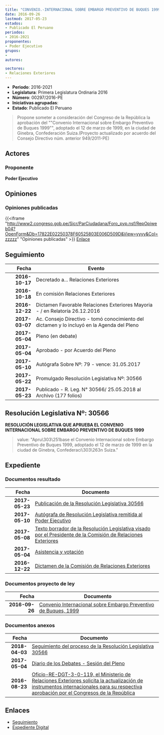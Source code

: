 ```yaml
---
title: "CONVENIO.-INTERNACIONAL SOBRE EMBARGO PREVENTIVO DE BUQUES 1999"
date: 2016-09-26
lastmod: 2017-05-23
estados:
- Publicado El Peruano
periodos:
- 2016-2021
proponentes:
- Poder Ejecutivo
grupos:
- 
autores:

sectores:
- Relaciones Exteriores
---
```

- **Periodo**: 2016-2021
- **Legislatura**: Primera Legislatura Ordinaria 2016
- **Número**: 00297/2016-PE
- **Iniciativas agrupadas**: 
- **Estado**: Publicado El Peruano

> Propone someter a consideración del Congreso de la República la aprobación del ""Convenio Internacional sobre Embargo Preventivo de Buques 1999"", adoptado el 12 de marzo de 1999, en la ciudad de Ginebra, Confederación Suiza.(Proyecto actualizado por acuerdo del Consejo Directivo núm. anterior 949/2011-PE)


## Actores

### Proponente

**Poder Ejecutivo**

## Opiniones

### Opiniones publicadas

{{<iframe "http://www2.congreso.gob.pe/Sicr/ParCiudadana/Foro_pvp.nsf/RepOpiweb04?OpenForm&Db=17822E02250378F60525803E006D509D&View=yyyy&Col=zzzzz" "Opiniones publicadas" >}}
[Enlace](http://www2.congreso.gob.pe/Sicr/ParCiudadana/Foro_pvp.nsf/RepOpiweb04?OpenForm&Db=17822E02250378F60525803E006D509D&View=yyyy&Col=zzzzz)


## Seguimiento

| Fecha | Evento |
|------:|--------|
| **2016-10-17** | Decretado a... Relaciones Exteriores |
| **2016-10-18** | En comisión Relaciones Exteriores |
| **2016-12-22** | Dictamen Favorable Relaciones Exteriores Mayoria - / en Relatoría 26.12.2016 |
| **2017-03-07** | Ac. Consejo Directivo - tomó conocimiento del dictamen y lo incluyó en la Agenda del Pleno |
| **2017-05-04** | Pleno (en debate) |
| **2017-05-04** | Aprobado - por Acuerdo del Pleno |
| **2017-05-10** | Autógrafa Sobre Nº: 79 - vence: 31.05.2017 |
| **2017-05-22** | Promulgado Resolución Legislativa Nº: 30566 |
| **2017-05-23** | Publicado - R. Leg. N° 30566/ 25.05.2018 al Archivo (177 folios) |

## Resolución Legislativa Nº: 30566

**RESOLUCIÓN LEGISLATIVA QUE APRUEBA EL CONVENIO INTERNACIONAL SOBRE EMBARGO PREVENTIVO DE BUQUES 1999**

> value: "Apru\303\251base el Convenio Internacional sobre Embargo Preventivo de Buques 1999, adoptado el 12 de marzo de 1999 en la ciudad de Ginebra, Confederaci\303\263n Suiza."


## Expediente

### Documentos resultado

| Fecha | Documento |
|------:|-----------|
| **2017-05-23** | [Publicación de la Resolución Legislativa 30566](http://www.leyes.congreso.gob.pe/Documentos/2016_2021/ADLP/Normas_Legales/30566-RLG.pdf) |
| **2017-05-10** | [Autógrafa de Resolución Legislativa remitida al Poder Ejecutivo](http://www.leyes.congreso.gob.pe/Documentos/2016_2021/Autografas/Ley_y_de_Resolucion_Legislativa/AU0029720170510.pdf) |
| **2017-05-08** | [Texto borrador de la Resolución Legislativa visado por el Presidente de la Comisión de Relaciones Exteriores](http://www.leyes.congreso.gob.pe/Documentos/2016_2021/Texto_Borrador_de_Autografa/BAU0029720170508.PDF) |
| **2017-05-04** | [Asistencia y votación](http://www.leyes.congreso.gob.pe/Documentos/2016_2021/Asistencia_y_Votacion/Proyectos_de_Ley/AV0029720170504.PDF) |
| **2016-12-22** | [Dictamen de la Comisión de Relaciones Exteriores](http://www.leyes.congreso.gob.pe/Documentos/2016_2021/Dictamenes/Proyectos_de_Ley/00297DC20MAY20161222.pdf) |

### Documentos proyecto de ley

| Fecha | Documento |
|------:|-----------|
| **2016-09-26** | [Convenio Internacional sobre Embargo Preventivo de Buques, 1999](http://www.leyes.congreso.gob.pe/Documentos/2016_2021/Proyectos_de_Ley_y_de_Resoluciones_Legislativas/PL0029720160926.pdf) |

### Documentos anexos

| Fecha | Documento |
|------:|-----------|
| **2018-04-03** | [Seguimiento del proceso de la Resolución Legislativa 30566](http://www.leyes.congreso.gob.pe/Documentos/2016_2021/Seguimiento_de_Proyectos_de_Ley/00297PL20180403.PDF) |
| **2017-05-04** | [Diario de los Debates - Sesión del Pleno](http://www.leyes.congreso.gob.pe/Documentos/2016_2021/ADLP/Diario_Debates/30566_DD.pdf) |
| **2016-08-23** | [Oficio-RE-DGT-3-0-119, el Ministerio de Relaciones Exteriores solicita la actualización de instrumentos internacionales para su respectiva aprobación por el Congresos de la República](http://www.leyes.congreso.gob.pe/Documentos/2016_2021/Oficios/Otras_Instituciones/OF-RE-DGT-3-0-119.PDF) |

## Enlaces

- [Seguimiento](http://www2.congreso.gob.pe/Sicr/TraDocEstProc/CLProLey2016.nsf/f7fff46988ca05b1052578e100829cc7/8f09b036086ce0960525803b006b78c0?OpenDocument)
- [Expediente Digital](http://www2.congreso.gob.pe/Sicr/TraDocEstProc/Expvirt_2011.nsf/visbusqptramdoc1621/00297?opendocument)

